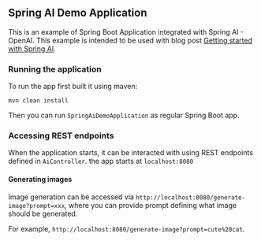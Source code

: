 ## Spring AI Demo Application
This is an example of Spring Boot Application integrated with Spring AI - OpenAI.
This example is intended to be used with blog post [Getting started with Spring AI](https://www.vojtechruzicka.com/spring-ai).

### Running the application
To run the app first built it using maven:

```
mvn clean install
```

Then you can run `SpringAiDemoApplication` as regular Spring Boot app.

### Accessing REST endpoints
When the application starts, it can be interacted with using REST endpoints defined in `AiController`. the app starts at `localhost:8080`

#### Generating images
Image generation can be accessed via `http://localhost:8080/generate-image?prompt=xxx`, where you can provide prompt defining what image should be generated.

For example, `http://localhost:8080/generate-image?prompt=cute%20cat`.